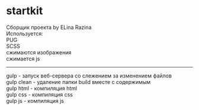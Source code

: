 <h1>startkit</h1>
Сборщик проекта by ELina Razina<br>
Используется:<br>
PUG<br>
SCSS<br>
сжимаются изображения<br>
сжимается js<br>
<hr>
gulp - запуск веб-сервера со слежением за изменением файлов<br>
gulp clean - удаление папки build вместе с содержимым<br>
gulp html - компиляция html<br>
gulp css - компиляция css<br>
gulp js - компиляция js<br>
